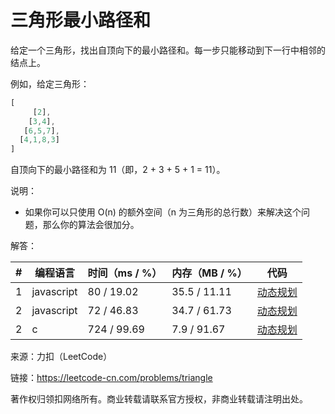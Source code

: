 # 三角形最小路径和

给定一个三角形，找出自顶向下的最小路径和。每一步只能移动到下一行中相邻的结点上。

例如，给定三角形：

``` javascript
[
     [2],
    [3,4],
   [6,5,7],
  [4,1,8,3]
]
```

自顶向下的最小路径和为 11（即，2 + 3 + 5 + 1 = 11）。

说明：

- 如果你可以只使用 O(n) 的额外空间（n 为三角形的总行数）来解决这个问题，那么你的算法会很加分。

解答：

**#**|**编程语言**|**时间（ms / %）**|**内存（MB / %）**|**代码**
--|--|--|--|--
1|javascript|80 / 19.02|35.5 / 11.11|[动态规划](./javascript/ac_v1.js)
2|javascript|72 / 46.83|34.7 / 61.73|[动态规划](./javascript/ac_v2.js)
2|c|724 / 99.69|7.9 / 91.67|[动态规划](./c/ac_v1.c)


来源：力扣（LeetCode）

链接：https://leetcode-cn.com/problems/triangle

著作权归领扣网络所有。商业转载请联系官方授权，非商业转载请注明出处。
